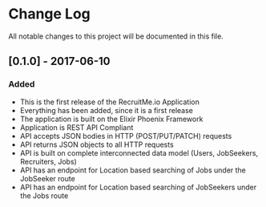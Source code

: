 # Change Log

All notable changes to this project will be documented in this file.

## [0.1.0] - 2017-06-10
### Added

- This is the first release of the RecruitMe.io Application
- Everything has been added, since it is a first release
- The application is built on the Elixir Phoenix Framework
- Application is REST API Compliant
- API accepts JSON bodies in HTTP (POST/PUT/PATCH) requests
- API returns JSON objects to all HTTP requests
- API is built on complete interconnected data model (Users, JobSeekers, Recruiters, Jobs)
- API has an endpoint for Location based searching of Jobs under the JobSeeker route
- API has an endpoint for Location based searching of JobSeekers under the Jobs route
